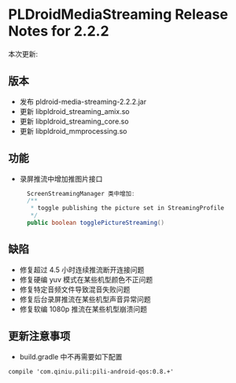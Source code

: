 # PLDroidMediaStreaming Release Notes for 2.2.2

本次更新:

## 版本

- 发布 pldroid-media-streaming-2.2.2.jar
- 更新 libpldroid\_streaming\_amix.so
- 更新 libpldroid\_streaming\_core.so
- 更新 libpldroid\_mmprocessing.so

## 功能

- 录屏推流中增加推图片接口

  ```java
    ScreenStreamingManager 类中增加:
    /**
     * toggle publishing the picture set in StreamingProfile
     */
    public boolean togglePictureStreaming()
  ```

## 缺陷

- 修复超过 4.5 小时连续推流断开连接问题
- 修复硬编 yuv 模式在某些机型颜色不正问题
- 修复特定音频文件导致混音失败问题
- 修复后台录屏推流在某些机型声音异常问题
- 修复软编 1080p 推流在某些机型崩溃问题

## 更新注意事项

- build.gradle 中不再需要如下配置

```
compile 'com.qiniu.pili:pili-android-qos:0.8.+'
```
